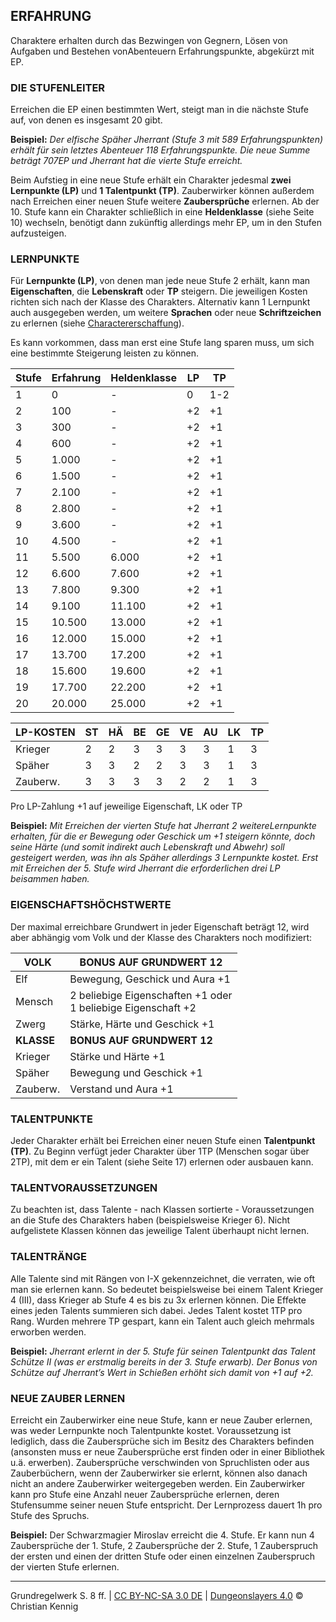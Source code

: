 ## ERFAHRUNG

Charaktere erhalten durch das Bezwingen von Gegnern, Lösen von Aufgaben und Bestehen vonAbenteuern Erfahrungspunkte, abgekürzt mit EP.

### DIE STUFENLEITER
Erreichen die EP einen bestimmten Wert, steigt man in die nächste Stufe auf, von denen es insgesamt 20 gibt.

**Beispiel:**
*Der elfische Späher Jherrant (Stufe 3 mit 589 Erfahrungspunkten) erhält für sein letztes Abenteuer 118 Erfahrungspunkte. Die neue Summe beträgt 707EP und Jherrant hat die vierte Stufe erreicht.*

Beim Aufstieg in eine neue Stufe erhält ein Charakter jedesmal **zwei Lernpunkte (LP)** und **1 Talentpunkt (TP)**.
Zauberwirker können außerdem nach Erreichen einer neuen Stufe weitere **Zaubersprüche** erlernen.
Ab der 10. Stufe kann ein Charakter schließlich in eine **Heldenklasse** (siehe Seite 10) wechseln, benötigt dann zukünftig allerdings mehr EP, um in den Stufen aufzusteigen.

### LERNPUNKTE
Für **Lernpunkte (LP)**, von denen man jede neue Stufe 2 erhält, kann man **Eigenschaften**, die **Lebenskraft** oder **TP** steigern. Die jeweiligen Kosten richten sich nach der Klasse des Charakters. 
Alternativ kann 1 Lernpunkt auch ausgegeben werden, um weitere **Sprachen** oder neue **Schriftzeichen** zu erlernen (siehe [Charactererschaffung](grw/charaktere-charaktererschaffung)). 

Es kann vorkommen, dass man erst eine Stufe lang sparen muss, um sich eine bestimmte Steigerung leisten zu können.

| Stufe | Erfahrung | Heldenklasse | LP  | TP  |
| ----- | --------- | ------------ | --- | --- |
| 1     | 0         | -            | 0   | 1-2 |
| 2     | 100       | -            | +2  | +1  |
| 3     | 300       | -            | +2  | +1  |
| 4     | 600       | -            | +2  | +1  |
| 5     | 1.000     | -            | +2  | +1  |
| 6     | 1.500     | -            | +2  | +1  |
| 7     | 2.100     | -            | +2  | +1  |
| 8     | 2.800     | -            | +2  | +1  |
| 9     | 3.600     | -            | +2  | +1  |
| 10    | 4.500     | -            | +2  | +1  |
| 11    | 5.500     | 6.000        | +2  | +1  |
| 12    | 6.600     | 7.600        | +2  | +1  |
| 13    | 7.800     | 9.300        | +2  | +1  |
| 14    | 9.100     | 11.100       | +2  | +1  |
| 15    | 10.500    | 13.000       | +2  | +1  |
| 16    | 12.000    | 15.000       | +2  | +1  |
| 17    | 13.700    | 17.200       | +2  | +1  |
| 18    | 15.600    | 19.600       | +2  | +1  |
| 19    | 17.700    | 22.200       | +2  | +1  |
| 20    | 20.000    | 25.000       | +2  | +1  |

| LP-KOSTEN | ST  | HÄ  | BE  | GE  | VE  | AU  | LK  | TP  |
| --------- | --- | --- | --- | --- | --- | --- | --- | --- |
| Krieger   | 2   | 2   | 3   | 3   | 3   | 3   | 1   | 3   |
| Späher    | 3   | 3   | 2   | 2   | 3   | 3   | 1   | 3   |
| Zauberw.  | 3   | 3   | 3   | 3   | 2   | 2   | 1   | 3   |
Pro LP-Zahlung +1 auf jeweilige Eigenschaft, LK oder TP

**Beispiel:**
*Mit Erreichen der vierten Stufe hat Jherrant 2 weitereLernpunkte erhalten, für die er Bewegung oder Geschick um +1 steigern könnte, doch seine Härte (und somit indirekt auch Lebenskraft und Abwehr) soll gesteigert werden, was ihn als Späher allerdings 3 Lernpunkte kostet. Erst mit Erreichen der 5. Stufe wird Jherrant die erforderlichen drei LP beisammen haben.*

### EIGENSCHAFTSHÖCHSTWERTE
Der maximal erreichbare Grundwert in jeder Eigenschaft beträgt 12, wird aber abhängig vom Volk und der Klasse des Charakters noch modifiziert:

| **VOLK**   | **BONUS AUF GRUNDWERT 12**                                      |
| ---------- | --------------------------------------------------------------- |
| Elf        | Bewegung, Geschick und Aura +1                                  |
| Mensch     | 2 beliebige Eigenschaften +1 oder<br>1 beliebige Eigenschaft +2 |
| Zwerg      | Stärke, Härte und Geschick +1                                   |
| **KLASSE** | **BONUS AUF GRUNDWERT 12**                                      |
| Krieger    | Stärke und Härte +1                                             |
| Späher     | Bewegung und Geschick +1                                        |
| Zauberw.   | Verstand und Aura +1                                            |

### TALENTPUNKTE
Jeder Charakter erhält bei Erreichen einer neuen Stufe einen **Talentpunkt (TP)**. Zu Beginn verfügt jeder Charakter über 1TP (Menschen sogar über 2TP), mit dem er ein Talent (siehe Seite 17) erlernen oder ausbauen kann.

### TALENTVORAUSSETZUNGEN
Zu beachten ist, dass Talente - nach Klassen sortierte - Voraussetzungen an die Stufe des Charakters haben (beispielsweise Krieger 6). Nicht aufgelistete Klassen können das jeweilige Talent überhaupt nicht lernen.

### TALENTRÄNGE
Alle Talente sind mit Rängen von I-X gekennzeichnet, die verraten, wie oft man sie erlernen kann. So bedeutet beispielsweise bei einem Talent Krieger 4 (III), dass Krieger ab Stufe 4 es bis zu 3x erlernen können. Die Effekte eines jeden Talents summieren sich dabei. Jedes Talent kostet 1TP pro Rang. Wurden mehrere TP gespart, kann ein Talent auch gleich mehrmals erworben werden.

**Beispiel:**
*Jherrant erlernt in der 5. Stufe für seinen Talentpunkt das Talent Schütze II (was er erstmalig bereits in der 3. Stufe erwarb). Der Bonus von Schütze auf Jherrant’s Wert in Schießen erhöht sich damit von +1 auf +2.*

### NEUE ZAUBER LERNEN
Erreicht ein Zauberwirker eine neue Stufe, kann er neue Zauber erlernen, was weder Lernpunkte noch Talentpunkte kostet. 
Voraussetzung ist lediglich, dass die Zaubersprüche sich im Besitz des Charakters befinden (ansonsten muss er neue Zaubersprüche erst finden oder in einer Bibliothek u.ä. erwerben).
Zaubersprüche verschwinden von Spruchlisten oder aus Zauberbüchern, wenn der Zauberwirker sie erlernt, können also danach nicht an andere Zauberwirker weitergegeben werden. 
Ein Zauberwirker kann pro Stufe eine Anzahl neuer Zaubersprüche erlernen, deren Stufensumme seiner neuen Stufe entspricht. Der Lernprozess dauert 1h pro Stufe des Spruchs.

**Beispiel:**
Der Schwarzmagier Miroslav erreicht die 4. Stufe. Er kann nun 4 Zaubersprüche der 1. Stufe, 2 Zaubersprüche der 2. Stufe, 1 Zauberspruch der ersten und einen der dritten Stufe oder einen einzelnen Zauberspruch der vierten Stufe erlernen.

---
Grundregelwerk S. 8 ff. | [CC BY-NC-SA 3.0 DE](https://creativecommons.org/licenses/by-nc-sa/3.0/de/) | [Dungeonslayers 4.0](https://www.dungeonslayers.net) © Christian Kennig

